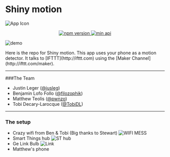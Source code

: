 # Shiny motion

![App Icon](https://i.imgur.com/W0oryRz.png)
<p align="center">
<a href="http://opensource.org/licenses/Apache-2.0">
<img src="https://img.shields.io/hexpm/l/plug.svg" alt="npm version">
</a>
<a href="#">
<img src="https://img.shields.io/badge/Api-19+-green.svg" alt="min api">
</a>

![demo](screenshot.gif)

</p>
Here is the repo for Shiny motion. This app uses your phone as a motion detector. It talks to [IFTTT](http://ifttt.com) using the [Maker Channel](http://ifttt.com/maker).

--------------
###The Team
 - Justin Leger ([@jusleg](http://github.com/jusleg))
 - Benjamin Lofo Follo ([@filozophik](http://github.com/filozophik))  
 - Matthew Teolis ([@pwnzo](http://github.com/pwnzo))
 - Tobi Decary-Larocque ([@TobiDL](http://github.com/TobiDL))

-----------

### The setup
- Crazy wifi from Ben & Tobi (Big thanks to Stewart)
![WIFI MESS](http://i.imgur.com/pdE5aoH.jpg)
- Smart Things hub
![ST hub](http://cnet1.cbsistatic.com/hub/i/r/2014/07/09/876ae39b-a13b-4e97-a9eb-4fca3d30e5cf/thumbnail/770x433/fc22dedc83b385d8f7dbbf37a4c6e535/smartthings-hub-outside.jpg)
-  Ge Link Bulb
![Link](http://www.wink.com/img/product/ge-link-connected-led-bulbs/grid_01.jpg)
- Matthew's phone

